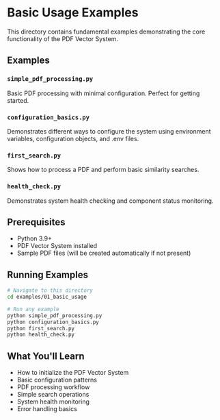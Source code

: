 # Basic Usage Examples

This directory contains fundamental examples demonstrating the core functionality of the PDF Vector System.

## Examples

### `simple_pdf_processing.py`

Basic PDF processing with minimal configuration. Perfect for getting started.

### `configuration_basics.py`

Demonstrates different ways to configure the system using environment variables, configuration objects, and .env files.

### `first_search.py`

Shows how to process a PDF and perform basic similarity searches.

### `health_check.py`

Demonstrates system health checking and component status monitoring.

## Prerequisites

- Python 3.9+
- PDF Vector System installed
- Sample PDF files (will be created automatically if not present)

## Running Examples

```bash
# Navigate to this directory
cd examples/01_basic_usage

# Run any example
python simple_pdf_processing.py
python configuration_basics.py
python first_search.py
python health_check.py
```

## What You'll Learn

- How to initialize the PDF Vector System
- Basic configuration patterns
- PDF processing workflow
- Simple search operations
- System health monitoring
- Error handling basics
